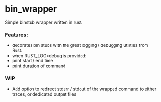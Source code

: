 # bin_wrapper

Simple binstub wrapper written in rust.


### Features:

- decorates bin stubs with the great logging / debugging utilities from Rust.
- when RUST_LOG=debug is provided:
 - print start / end time
 - print duration of command

### WIP

- Add option to redirect stderr / stdout of the wrapped command to either traces, or dedicated output files
